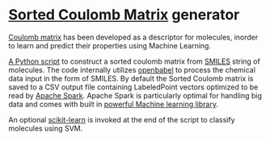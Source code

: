 # [Sorted Coulomb Matrix](https://papers.nips.cc/paper/4830-learning-invariant-representations-of-molecules-for-atomization-energy-prediction.pdf) generator
[Coulomb matrix](http://journals.aps.org/prl/abstract/10.1103/PhysRevLett.108.058301) has been developed as a descriptor for molecules, inorder to learn and predict their properties using Machine Learning. 

[A Python script](https://github.com/pythonpanda/coulomb_matrix/blob/coulomb-matrix-generator/smiles_to_sparkcsv_convertor_V1.py) to construct a sorted coulomb matrix  from [SMILES](https://en.wikipedia.org/wiki/Simplified_molecular-input_line-entry_system) string  of molecules. The code internally utilizes [openbabel](http://openbabel.org/wiki/Main_Page) to process the chemical data input in the form of SMILES. By default the Sorted Coulomb matrix is saved to a CSV output file containing LabeledPoint vectors optimized to be read by [Apache Spark](http://spark.apache.org/). Apache Spark is particularly optimal for handling big data and comes with built in [powerful Machine learning library](http://spark.apache.org/mllib/). 

An optional [scikit-learn](http://scikit-learn.org/stable/) is invoked at the end of the script to classify molecules using SVM.




